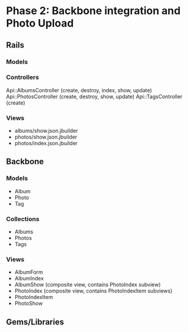 # Phase 2: Backbone integration and Photo Upload

## Rails
### Models

### Controllers
Api::AlbumsController (create, destroy, index, show, update)
Api::PhotosController (create, destroy, show, update)
Api::TagsController (create)

### Views
* albums/show.json.jbuilder
* photos/show.json.jbuilder
* photos/index.json.jbuilder

## Backbone
### Models
* Album
* Photo
* Tag

### Collections
* Albums
* Photos
* Tags

### Views
* AlbumForm
* AlbumIndex
* AlbumShow (composite view, contains PhotoIndex subview)
* PhotoIndex (composite view, contains PhotoIndexItem subviews)
* PhotoIndexItem
* PhotoShow

## Gems/Libraries
